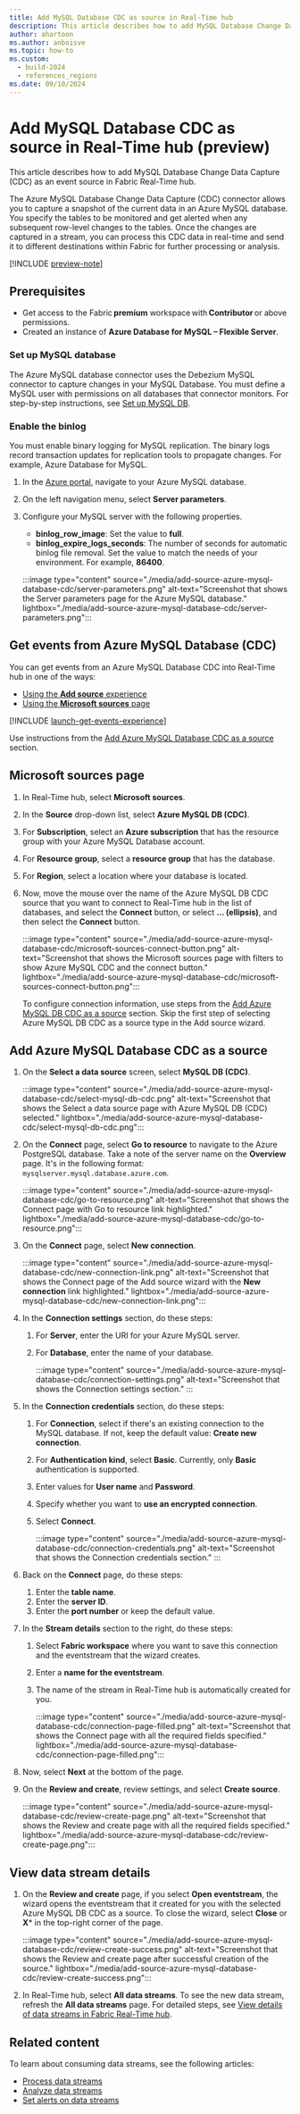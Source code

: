 ```yaml
---
title: Add MySQL Database CDC as source in Real-Time hub
description: This article describes how to add MySQL Database Change Data Capture (CDC) as an event source in Fabric Real-Time hub.
author: ahartoon
ms.author: anboisve
ms.topic: how-to
ms.custom:
  - build-2024
  - references_regions
ms.date: 09/10/2024
---
```


# Add MySQL Database CDC as source in Real-Time hub (preview)

This article describes how to add MySQL Database Change Data Capture (CDC) as an event source in Fabric Real-Time hub.

The Azure MySQL Database Change Data Capture (CDC) connector allows you to capture a snapshot of the current data in an Azure MySQL database. You specify the tables to be monitored and get alerted when any subsequent row-level changes to the tables. Once the changes are captured in a stream, you can process this CDC data in real-time and send it to different destinations within Fabric for further processing or analysis.

[!INCLUDE [preview-note](./includes/preview-note.md)]

## Prerequisites

- Get access to the Fabric **premium** workspace with **Contributor** or above permissions.
- Created an instance of **Azure Database for MySQL – Flexible Server**.

### Set up MySQL database 

The Azure MySQL database connector uses the Debezium MySQL connector to capture changes in your MySQL Database. You must define a MySQL user with permissions on all databases that connector monitors. For step-by-step instructions, see [Set up MySQL DB](../real-time-intelligence/event-streams/add-source-mysql-database-change-data-capture.md#set-up-mysql-db).

### Enable the binlog

You must enable binary logging for MySQL replication. The binary logs record transaction updates for replication tools to propagate changes. For example, Azure Database for MySQL.

1. In the [Azure portal](https://portal.azure.com), navigate to your Azure MySQL database.
1. On the left navigation menu, select **Server parameters**.
1. Configure your MySQL server with the following properties.
    - **binlog_row_image**: Set the value to **full**.  
    - **binlog_expire_logs_seconds**: The number of seconds for automatic binlog file removal. Set the value to match the needs of your environment. For example, **86400**.
    
    :::image type="content" source="./media/add-source-azure-mysql-database-cdc/server-parameters.png" alt-text="Screenshot that shows the Server parameters page for the Azure MySQL database." lightbox="./media/add-source-azure-mysql-database-cdc/server-parameters.png":::

## Get events from Azure MySQL Database (CDC)
You can get events from an Azure MySQL Database CDC into Real-Time hub in one of the ways:

- [Using the **Add source** experience](#launch-add-source-experience)
- [Using the **Microsoft sources** page](#microsoft-sources-page)

[!INCLUDE [launch-get-events-experience](./includes/launch-get-events-experience.md)]

Use instructions from the [Add Azure MySQL Database CDC as a source](#add-azure-mysql-database-cdc-as-a-source) section.

## Microsoft sources page

1. In Real-Time hub, select **Microsoft sources**.
1. In the **Source** drop-down list, select **Azure MySQL DB (CDC)**.
1. For **Subscription**, select an **Azure subscription** that has the resource group with your Azure MySQL Database account.
1. For **Resource group**, select a **resource group** that has the database.
1. For **Region**, select a location where your database is located.
1. Now, move the mouse over the name of the Azure MySQL DB CDC source that you want to connect to Real-Time hub in the list of databases, and select the **Connect** button, or select **... (ellipsis)**, and then select the **Connect** button.

    :::image type="content" source="./media/add-source-azure-mysql-database-cdc/microsoft-sources-connect-button.png" alt-text="Screenshot that shows the Microsoft sources page with filters to show Azure MySQL CDC and the connect button." lightbox="./media/add-source-azure-mysql-database-cdc/microsoft-sources-connect-button.png":::

    To configure connection information, use steps from the [Add Azure MySQL DB CDC as a source](#add-azure-mysql-database-cdc-as-a-source) section. Skip the first step of selecting Azure MySQL DB CDC as a source type in the Add source wizard.

## Add Azure MySQL Database CDC as a source

1. On the **Select a data source** screen, select **MySQL DB (CDC)**.

    :::image type="content" source="./media/add-source-azure-mysql-database-cdc/select-mysql-db-cdc.png" alt-text="Screenshot that shows the Select a data source page with Azure MySQL DB (CDC) selected." lightbox="./media/add-source-azure-mysql-database-cdc/select-mysql-db-cdc.png":::
1. On the **Connect** page, select **Go to resource** to navigate to the Azure PostgreSQL database. Take a note of the server name on the **Overview** page. It's in the following format: `mysqlserver.mysql.database.azure.com`.

    :::image type="content" source="./media/add-source-azure-mysql-database-cdc/go-to-resource.png" alt-text="Screenshot that shows the Connect page with Go to resource link highlighted." lightbox="./media/add-source-azure-mysql-database-cdc/go-to-resource.png":::     
1. On the **Connect** page, select **New connection**.

    :::image type="content" source="./media/add-source-azure-mysql-database-cdc/new-connection-link.png" alt-text="Screenshot that shows the Connect page of the Add source wizard with the **New connection** link highlighted." lightbox="./media/add-source-azure-mysql-database-cdc/new-connection-link.png":::
1. In the **Connection settings** section, do these steps:
    1. For **Server**, enter the URI for your Azure MySQL server.
    1. For **Database**, enter the name of your database.
    
        :::image type="content" source="./media/add-source-azure-mysql-database-cdc/connection-settings.png" alt-text="Screenshot that shows the Connection settings section." ::: 
1. In the **Connection credentials** section, do these steps:
    1. For **Connection**, select if there's an existing connection to the MySQL database. If not, keep the default value: **Create new connection**.
    1. For **Authentication kind**, select **Basic**. Currently, only **Basic** authentication is supported.
    1. Enter values for **User name** and **Password**.
    1. Specify whether you want to **use an encrypted connection**.
    1. Select **Connect**.
    
        :::image type="content" source="./media/add-source-azure-mysql-database-cdc/connection-credentials.png" alt-text="Screenshot that shows the Connection credentials section." ::: 
1. Back on the **Connect** page, do these steps:
    1. Enter the **table name**.
    1. Enter the **server ID**.
    1. Enter the **port number** or keep the default value.
1. In the **Stream details** section to the right, do these steps:
    1. Select **Fabric workspace** where you want to save this connection and the eventstream that the wizard creates.
    1. Enter a **name for the eventstream**.
    1. The name of the stream in Real-Time hub is automatically created for you.
        
        :::image type="content" source="./media/add-source-azure-mysql-database-cdc/connection-page-filled.png" alt-text="Screenshot that shows the Connect page with all the required fields specified." lightbox="./media/add-source-azure-mysql-database-cdc/connection-page-filled.png"::: 
1. Now, select **Next** at the bottom of the page.
1. On the **Review and create**, review settings, and select **Create source**.
    
    :::image type="content" source="./media/add-source-azure-mysql-database-cdc/review-create-page.png" alt-text="Screenshot that shows the Review and create page with all the required fields specified." lightbox="./media/add-source-azure-mysql-database-cdc/review-create-page.png"::: 

## View data stream details

1. On the **Review and create** page, if you select **Open eventstream**, the wizard opens the eventstream that it created for you with the selected Azure MySQL DB CDC as a source. To close the wizard, select **Close** or **X*** in the top-right corner of the page.

    :::image type="content" source="./media/add-source-azure-mysql-database-cdc/review-create-success.png" alt-text="Screenshot that shows the Review and create page after successful creation of the source." lightbox="./media/add-source-azure-mysql-database-cdc/review-create-success.png":::
1. In Real-Time hub, select **All data streams**. To see the new data stream, refresh the **All data streams** page.  For detailed steps, see [View details of data streams in Fabric Real-Time hub](view-data-stream-details.md).

## Related content

To learn about consuming data streams, see the following articles:

- [Process data streams](process-data-streams-using-transformations.md)
- [Analyze data streams](analyze-data-streams-using-kql-table-queries.md)
- [Set alerts on data streams](set-alerts-data-streams.md)
